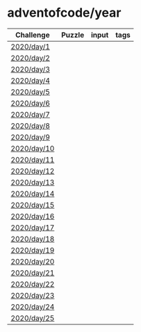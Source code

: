 # adventofcode/year

| Challenge | Puzzle | input | tags |
| --- | --- | --- | -- |
|  [2020/day/1](https://adventofcode.com/2020/day/1) | | | | 
|  [2020/day/2](https://adventofcode.com/2020/day/2) | | | | 
|  [2020/day/3](https://adventofcode.com/2020/day/3) | | | | 
|  [2020/day/4](https://adventofcode.com/2020/day/4) | | | | 
|  [2020/day/5](https://adventofcode.com/2020/day/5) | | | | 
|  [2020/day/6](https://adventofcode.com/2020/day/6) | | | | 
|  [2020/day/7](https://adventofcode.com/2020/day/7) | | | | 
|  [2020/day/8](https://adventofcode.com/2020/day/8) | | | | 
|  [2020/day/9](https://adventofcode.com/2020/day/9) | | | | 
|  [2020/day/10](https://adventofcode.com/2020/day/10) | | | | 
|  [2020/day/11](https://adventofcode.com/2020/day/11) | | | | 
|  [2020/day/12](https://adventofcode.com/2020/day/12) | | | | 
|  [2020/day/13](https://adventofcode.com/2020/day/13) | | | | 
|  [2020/day/14](https://adventofcode.com/2020/day/14) | | | | 
|  [2020/day/15](https://adventofcode.com/2020/day/15) | | | | 
|  [2020/day/16](https://adventofcode.com/2020/day/16) | | | | 
|  [2020/day/17](https://adventofcode.com/2020/day/17) | | | | 
|  [2020/day/18](https://adventofcode.com/2020/day/18) | | | | 
|  [2020/day/19](https://adventofcode.com/2020/day/19) | | | | 
|  [2020/day/20](https://adventofcode.com/2020/day/20) | | | | 
|  [2020/day/21](https://adventofcode.com/2020/day/21) | | | | 
|  [2020/day/22](https://adventofcode.com/2020/day/22) | | | | 
|  [2020/day/23](https://adventofcode.com/2020/day/23) | | | | 
|  [2020/day/24](https://adventofcode.com/2020/day/24) | | | | 
|  [2020/day/25](https://adventofcode.com/2020/day/25) | | | | 